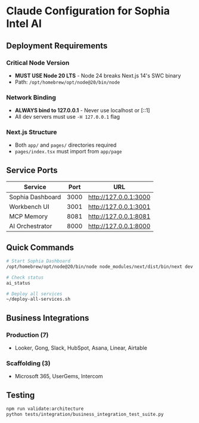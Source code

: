 # Claude Configuration for Sophia Intel AI

## Deployment Requirements

### Critical Node Version
- **MUST USE Node 20 LTS** - Node 24 breaks Next.js 14's SWC binary
- Path: `/opt/homebrew/opt/node@20/bin/node`

### Network Binding
- **ALWAYS bind to 127.0.0.1** - Never use localhost or [::1]
- All dev servers must use `-H 127.0.0.1` flag

### Next.js Structure
- Both `app/` and `pages/` directories required
- `pages/index.tsx` must import from `app/page`

## Service Ports

| Service | Port | URL |
|---------|------|-----|
| Sophia Dashboard | 3000 | http://127.0.0.1:3000 |
| Workbench UI | 3001 | http://127.0.0.1:3001 |
| MCP Memory | 8081 | http://127.0.0.1:8081 |
| AI Orchestrator | 8000 | http://127.0.0.1:8000 |

## Quick Commands

```bash
# Start Sophia Dashboard
/opt/homebrew/opt/node@20/bin/node node_modules/next/dist/bin/next dev -H 127.0.0.1 -p 3000

# Check status
ai_status

# Deploy all services
~/deploy-all-services.sh
```

## Business Integrations

### Production (7)
- Looker, Gong, Slack, HubSpot, Asana, Linear, Airtable

### Scaffolding (3)
- Microsoft 365, UserGems, Intercom

## Testing
```bash
npm run validate:architecture
python tests/integration/business_integration_test_suite.py
```